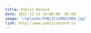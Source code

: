 ```yaml
---
title: Public Record
date: 2017-12-11 14:06:00 -05:00
image: "/uploads/PUBLIC%20RECORD.jpg"
link: http://www.publicrecord.tv
---
```


